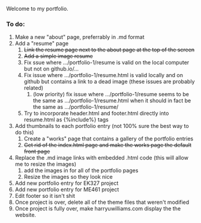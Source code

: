 Welcome to my portfolio.

### To do:
1. Make a new "about" page, preferrably in .md format
2. Add a "resume" page
    1. ~~Link the resume page next to the about page at the top of the screen~~
    2. ~~Add a simple image resume~~
    3. Fix ssue where .../portfolio-1/resume is valid on the local computer but not on github.io/...
    4. Fix issue where .../portfolio-1/resume.html is valid locally and on github but contains a link to a dead image (these issues are probably related)
        1. (low priority) fix issue where .../portfolio-1/resume seems to be the same as .../portfolio-1/resume.html when it should in fact be the same as .../portfolio-1/resume/
    5. Try to incorporate header.html and footer.html directly into resume.html as {\%include\%} tags
3. Add thumbnails to each portfolio entry (not 100% sure the best way to do this)
    1. Create a "works" page that contains a gallery of the portfolio entries
    2. ~~Get rid of the index.html page and make the works page the default front page~~
4. Replace the .md image links with embedded .html code (this will allow me to resize the images)
    1. add the images in for all of the portfolio pages
    2. Resize the images so they look nice
5. Add new portfolio entry for EK327 project
6. Add new portfolio entry for ME461 project
7. Edit footer so it isn't shit
8. Once project is over, delete all of the theme files that weren't modified
9. Once project is fully over, make harryuwilliams.com display the the website.
